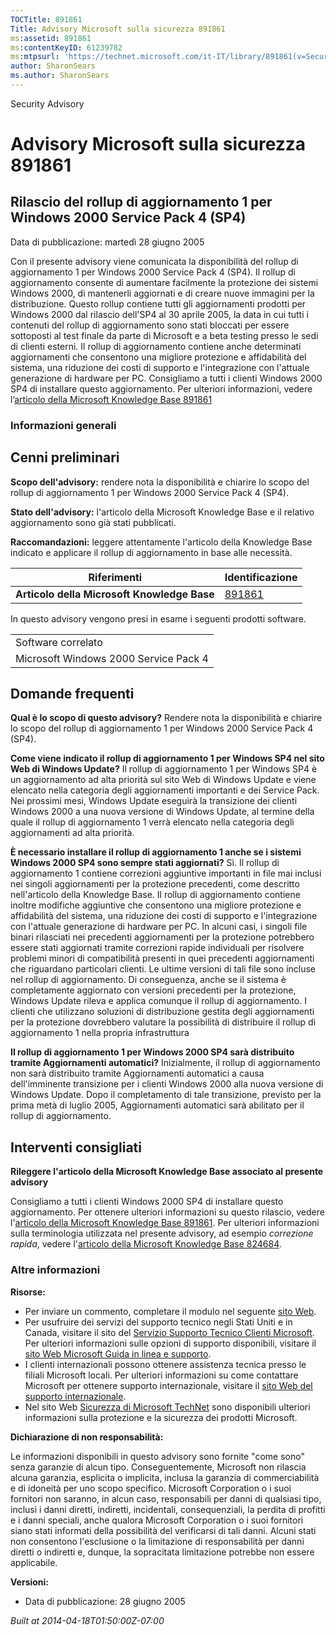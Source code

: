 ```yaml
---
TOCTitle: 891861
Title: Advisory Microsoft sulla sicurezza 891861
ms:assetid: 891861
ms:contentKeyID: 61239782
ms:mtpsurl: 'https://technet.microsoft.com/it-IT/library/891861(v=Security.10)'
author: SharonSears
ms.author: SharonSears
---
```


Security Advisory

Advisory Microsoft sulla sicurezza 891861
=========================================

Rilascio del rollup di aggiornamento 1 per Windows 2000 Service Pack 4 (SP4)
----------------------------------------------------------------------------

Data di pubblicazione: martedì 28 giugno 2005

Con il presente advisory viene comunicata la disponibilità del rollup di aggiornamento 1 per Windows 2000 Service Pack 4 (SP4). Il rollup di aggiornamento consente di aumentare facilmente la protezione dei sistemi Windows 2000, di mantenerli aggiornati e di creare nuove immagini per la distribuzione.
Questo rollup contiene tutti gli aggiornamenti prodotti per Windows 2000 dal rilascio dell'SP4 al 30 aprile 2005, la data in cui tutti i contenuti del rollup di aggiornamento sono stati bloccati per essere sottoposti al test finale da parte di Microsoft e a beta testing presso le sedi di clienti esterni. Il rollup di aggiornamento contiene anche determinati aggiornamenti che consentono una migliore protezione e affidabilità del sistema, una riduzione dei costi di supporto e l'integrazione con l'attuale generazione di hardware per PC.
Consigliamo a tutti i clienti Windows 2000 SP4 di installare questo aggiornamento. Per ulteriori informazioni, vedere l’[articolo della Microsoft Knowledge Base 891861](http://support.microsoft.com/kb/891861)

### Informazioni generali

Cenni preliminari
-----------------

<span></span>
**Scopo dell'advisory:** rendere nota la disponibilità e chiarire lo scopo del rollup di aggiornamento 1 per Windows 2000 Service Pack 4 (SP4).

**Stato dell'advisory:** l'articolo della Microsoft Knowledge Base e il relativo aggiornamento sono già stati pubblicati.

**Raccomandazioni:** leggere attentamente l'articolo della Knowledge Base indicato e applicare il rollup di aggiornamento in base alle necessità.

| Riferimenti                                 | Identificazione                                  |
|---------------------------------------------|--------------------------------------------------|
| **Articolo della Microsoft Knowledge Base** | [891861](http://support.microsoft.com/kb/891861) |

In questo advisory vengono presi in esame i seguenti prodotti software.

|                                       |
|---------------------------------------|
| Software correlato                    |
| Microsoft Windows 2000 Service Pack 4 |

Domande frequenti
-----------------

<span></span>
**Qual è lo scopo di questo advisory?**
Rendere nota la disponibilità e chiarire lo scopo del rollup di aggiornamento 1 per Windows 2000 Service Pack 4 (SP4).

**Come viene indicato il rollup di aggiornamento 1 per Windows SP4 nel sito Web di Windows Update?**
Il rollup di aggiornamento 1 per Windows SP4 è un aggiornamento ad alta priorità sul sito Web di Windows Update e viene elencato nella categoria degli aggiornamenti importanti e dei Service Pack. Nei prossimi mesi, Windows Update eseguirà la transizione dei clienti Windows 2000 a una nuova versione di Windows Update, al termine della quale il rollup di aggiornamento 1 verrà elencato nella categoria degli aggiornamenti ad alta priorità.

**È necessario installare il rollup di aggiornamento 1 anche se i sistemi Windows 2000 SP4 sono sempre stati aggiornati?**
Sì. Il rollup di aggiornamento 1 contiene correzioni aggiuntive importanti in file mai inclusi nei singoli aggiornamenti per la protezione precedenti, come descritto nell'articolo della Knowledge Base. Il rollup di aggiornamento contiene inoltre modifiche aggiuntive che consentono una migliore protezione e affidabilità del sistema, una riduzione dei costi di supporto e l'integrazione con l'attuale generazione di hardware per PC. In alcuni casi, i singoli file binari rilasciati nei precedenti aggiornamenti per la protezione potrebbero essere stati aggiornati tramite correzioni rapide individuali per risolvere problemi minori di compatibilità presenti in quei precedenti aggiornamenti che riguardano particolari clienti. Le ultime versioni di tali file sono incluse nel rollup di aggiornamento.
Di conseguenza, anche se il sistema è completamente aggiornato con versioni precedenti per la protezione, Windows Update rileva e applica comunque il rollup di aggiornamento. I clienti che utilizzano soluzioni di distribuzione gestita degli aggiornamenti per la protezione dovrebbero valutare la possibilità di distribuire il rollup di aggiornamento 1 nella propria infrastruttura

**Il rollup di aggiornamento 1 per Windows 2000 SP4 sarà distribuito tramite Aggiornamenti automatici?**
Inizialmente, il rollup di aggiornamento non sarà distribuito tramite Aggiornamenti automatici a causa dell'imminente transizione per i clienti Windows 2000 alla nuova versione di Windows Update. Dopo il completamento di tale transizione, previsto per la prima metà di luglio 2005, Aggiornamenti automatici sarà abilitato per il rollup di aggiornamento.

Interventi consigliati
----------------------

<span></span>
**Rileggere l'articolo della Microsoft Knowledge Base associato al presente advisory**

Consigliamo a tutti i clienti Windows 2000 SP4 di installare questo aggiornamento. Per ottenere ulteriori informazioni su questo rilascio, vedere l'[articolo della Microsoft Knowledge Base 891861](http://support.microsoft.com/kb/891861).
Per ulteriori informazioni sulla terminologia utilizzata nel presente advisory, ad esempio *correzione rapida*, vedere l'[articolo della Microsoft Knowledge Base 824684](http://support.microsoft.com/kb/824684).

### Altre informazioni

**Risorse:**

-   Per inviare un commento, completare il modulo nel seguente [sito Web](https://support.microsoft.com/common/survey.aspx?scid=sw;en;1257&amp;showpage=1&amp;ws=technet&amp;sd=tech).
-   Per usufruire dei servizi del supporto tecnico negli Stati Uniti e in Canada, visitare il sito del [Servizio Supporto Tecnico Clienti Microsoft](http://go.microsoft.com/fwlink/?linkid=21131). Per ulteriori informazioni sulle opzioni di supporto disponibili, visitare il [sito Web Microsoft Guida in linea e supporto](http://support.microsoft.com).
-   I clienti internazionali possono ottenere assistenza tecnica presso le filiali Microsoft locali. Per ulteriori informazioni su come contattare Microsoft per ottenere supporto internazionale, visitare il [sito Web del supporto internazionale](http://go.microsoft.com/fwlink/?linkid=21155).
-   Nel sito Web [Sicurezza di Microsoft TechNet](http://www.microsoft.com/italy/technet/security/default.mspx) sono disponibili ulteriori informazioni sulla protezione e la sicurezza dei prodotti Microsoft.

**Dichiarazione di non responsabilità:**

Le informazioni disponibili in questo advisory sono fornite "come sono" senza garanzie di alcun tipo. Conseguentemente, Microsoft non rilascia alcuna garanzia, esplicita o implicita, inclusa la garanzia di commerciabilità e di idoneità per uno scopo specifico. Microsoft Corporation o i suoi fornitori non saranno, in alcun caso, responsabili per danni di qualsiasi tipo, inclusi i danni diretti, indiretti, incidentali, consequenziali, la perdita di profitti e i danni speciali, anche qualora Microsoft Corporation o i suoi fornitori siano stati informati della possibilità del verificarsi di tali danni. Alcuni stati non consentono l'esclusione o la limitazione di responsabilità per danni diretti o indiretti e, dunque, la sopracitata limitazione potrebbe non essere applicabile.

**Versioni:**

-   Data di pubblicazione: 28 giugno 2005

*Built at 2014-04-18T01:50:00Z-07:00*
